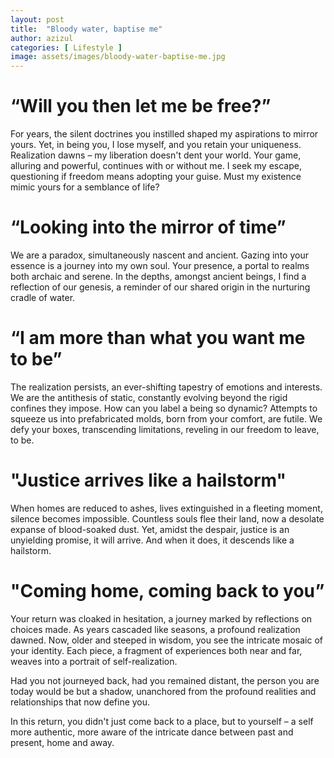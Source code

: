 ```yaml
---
layout: post
title:  "Bloody water, baptise me"
author: azizul
categories: [ Lifestyle ]
image: assets/images/bloody-water-baptise-me.jpg
---
```


# “Will you then let me be free?”
For years, the silent doctrines you instilled shaped my aspirations to mirror yours. Yet, in being you, I lose myself, and you retain your uniqueness. Realization dawns – my liberation doesn't dent your world. Your game, alluring and powerful, continues with or without me. I seek my escape, questioning if freedom means adopting your guise. Must my existence mimic yours for a semblance of life?

# “Looking into the mirror of time”
We are a paradox, simultaneously nascent and ancient. Gazing into your essence is a journey into my own soul. Your presence, a portal to realms both archaic and serene. In the depths, amongst ancient beings, I find a reflection of our genesis, a reminder of our shared origin in the nurturing cradle of water.

# “I am more than what you want me to be”
The realization persists, an ever-shifting tapestry of emotions and interests. We are the antithesis of static, constantly evolving beyond the rigid confines they impose. How can you label a being so dynamic? Attempts to squeeze us into prefabricated molds, born from your comfort, are futile. We defy your boxes, transcending limitations, reveling in our freedom to leave, to be.

# "Justice arrives like a hailstorm"
When homes are reduced to ashes, lives extinguished in a fleeting moment, silence becomes impossible. Countless souls flee their land, now a desolate expanse of blood-soaked dust. Yet, amidst the despair, justice is an unyielding promise, it will arrive. And when it does, it descends like a hailstorm.

# "Coming home, coming back to you”
Your return was cloaked in hesitation, a journey marked by reflections on choices made. As years cascaded like seasons, a profound realization dawned. Now, older and steeped in wisdom, you see the intricate mosaic of your identity. Each piece, a fragment of experiences both near and far, weaves into a portrait of self-realization. 

Had you not journeyed back, had you remained distant, the person you are today would be but a shadow, unanchored from the profound realities and relationships that now define you. 

In this return, you didn't just come back to a place, but to yourself – a self more authentic, more aware of the intricate dance between past and present, home and away.
